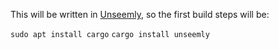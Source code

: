 This will be written in [Unseemly](https://github.com/paulstansifer/unseemly), so the first build steps will be:

`sudo apt install cargo`
`cargo install unseemly`
